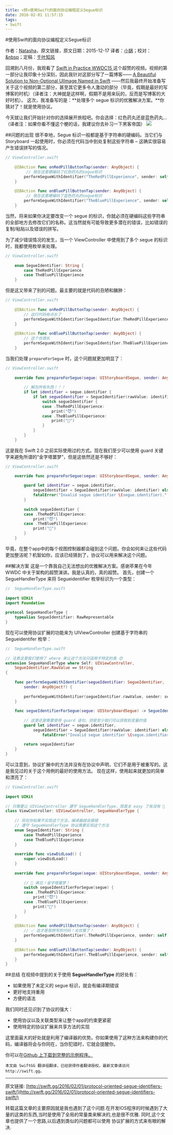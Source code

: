 ```yaml
---
title: <转>使用Swift的面向协议编程定义Segue标识
date: 2016-02-01 11:57:15
tags:
- Swift
---
```


#使用Swift的面向协议编程定义Segue标识

作者：[Natasha](https://www.natashatherobot.com/protocol-oriented-segue-identifiers-swift/)，原文链接，原文日期：2015-12-17
译者：[小锅](http://www.jianshu.com/users/3b40e55ec6d5/latest_articles)；校对：[&nbsp](http://swift.gg/2016/02/01/protocol-oriented-segue-identifiers-swift/undefined)；定稿：[千叶知风](http://weibo.com/xiaoxxiao)

回溯到八月份，我观看了 [Swift in Practice WWDC15 ](https://developer.apple.com/videos/play/wwdc2015-411/)这个超赞的视频。视频的第一部分让我印象十分深刻，因此我针对这部分写了一篇博客—— [A Beautiful Solution to Non-Optional UIImage Named in Swift](http://natashatherobot.com/non-optional-uiimage-named-swift/) ——然后我最终开始准备写关于这个视频的第二部分，甚至其它更多令人激动的部分（毕竟，假期是最好的写博客的时机）（译者注：大神就是这样啊，假期不是用来玩的，反而是写博客的大好时机）。
这次，我准备写的是：**处理多个 segue 标识的优雅解决方案。**你猜对了！就是使用协议。

今天就让我们开始针对你的选择展开旅程吧。你会选择：红色药丸还是蓝色药丸…（译者注：如果你看不懂这个梗的话，我建议你去补习一下黑客帝国）
![](/img/2016/02/01/1.png)

<!--more-->
##问题的出现
很不幸地，Segue 标识一般都是基于字符串的硬编码。当它们与 Storyboard 一起使用时，你必须在代码当中到处复制这些字符串 – 这确实很容易产生错误拼写的情况。

```swift
// ViewController.swift
    
    @IBAction func onRedPillButtonTap(sender: AnyObject) {
    	 // 我在这里硬编码了红色药丸的segue标识
        performSegueWithIdentifier("TheRedPillExperience", sender: self)
    }
 
    @IBAction func onBluePillButtonTap(sender: AnyObject) {
    	 // 我在这里硬编码了蓝色药丸的segue标识
        performSegueWithIdentifier("TheBluePillExperience", sender: self)
    }
```

当然，将来如果你决定要改变一个 segue 的标识，你就必须在硬编码这些字符串的全部地方去修改它们的名称。这当然就有可能导致更多潜在的错误，比如错误的复制/粘贴以及错误的拼写。

为了减少错误情况的发生，当一个 ViewController 中使用到了多个 segue 的标识时，我都使用枚举来处理。

```swift
// ViewController.swift
 
    enum SegueIdentifier: String {
        case TheRedPillExperience
        case TheBluePillExperience
    }
```

但是这又带来了别的问题。最主要的就是代码的丑陋和臃肿：

```swift
// ViewController.swift
    
    @IBAction func onRedPillButtonTap(sender: AnyObject) {
        // 这行代码有点长了
        performSegueWithIdentifier(SegueIdentifier.TheRedPillExperience.rawValue, sender: self)
    }
 
    @IBAction func onBluePillButtonTap(sender: AnyObject) {
        // 这个也很长
        performSegueWithIdentifier(SegueIdentifier.TheBluePillExperience.rawValue, sender: self)
    }
```

当我们处理 `prepareForSegue` 时，这个问题就更加明显了：

```swift
// ViewController.swift
 
    override func prepareForSegue(segue: UIStoryboardSegue, sender: AnyObject?) {
        
        // 解包所有东西！！！
        if let identifier = segue.identifier {
            if let segueIdentifier = SegueIdentifier(rawValue: identifier) {
                switch segueIdentifier {
                case .TheRedPillExperience:
                    print("😈")
                case .TheBluePillExperience:
                    print("👼")
                }
            }
        }
    }
```

这是我在 Swift 2.0 之前实际使用过的方式。现在我们至少可以使用 guard 关键字来避免所谓的“金字塔噩梦”，但是这依然还是不够好：

```swift
// ViewController.swift

    override func prepareForSegue(segue: UIStoryboardSegue, sender: AnyObject?) {
        
        guard let identifier = segue.identifier,
            segueIdentifier = SegueIdentifier(rawValue: identifier) else {
            fatalError("Invalid segue identifier \(segue.identifier)."
        }
        
        switch segueIdentifier {
        case .TheRedPillExperience:
            print("😈")
        case .TheBluePillExperience:
            print("👼")
        }
    }
```

毕竟，在整个app中的每个视图控制器都会碰到这个问题。你会如何来让这些代码更加整洁呢？机智如你，应该已经猜到了，协议可以用来解决这个问题。

##解决方案
这是一个靠我自己无法想出的优雅解决方案。感谢苹果在今年 WWDC 中关于架构的超赞演讲。我是认真的，真的超赞。
首先，创建一个 SegueHandlerType 来将 Segueidentifier 枚举标识为一个类型：

```swift
//  SegueHandlerType.swift
 
import UIKit
import Foundation
 
protocol SegueHandlerType {
    typealias SegueIdentifier: RawRepresentable
}
```

现在可以使用协议扩展的功能来为 UIViewController 创建基于字符串的 Segueidentifer 枚举：

```swift
//  SegueHandlerType.swift
 
// 注意这里我们使用了 where 来让这个方法只适用于特定的类 😍
extension SegueHandlerType where Self: UIViewController,
    SegueIdentifier.RawValue == String
{
    
    func performSegueWithIdentifier(segueIdentifier: SegueIdentifier,
        sender: AnyObject?) {
        
        performSegueWithIdentifier(segueIdentifier.rawValue, sender: sender)
    }
    
    func segueIdentifierForSegue(segue: UIStoryboardSegue) -> SegueIdentifier {
        
        // 这里还是需要使用 guard 语句，但是至少我们可以获取到变量的值  
        guard let identifier = segue.identifier,
            segueIdentifier = SegueIdentifier(rawValue: identifier) else { 
                fatalError("Invalid segue identifier \(segue.identifier).") }
        
        return segueIdentifier
    }
}
```

可以注意到，协议扩展中的方法并没有在协议中声明，它们不是用于被重写的。这是我见过的关于这个用例的最好的使用方法。
现在这样，使用起来就更加的简单和漂亮了：

```swift
// ViewController.swift
 
import UIKit
 
// 只需要让 UIViewController 遵守 SegueHandlerType，简直太 easy 了有没有 🎂
class ViewController: UIViewController, SegueHandlerType {
 
    // 现在你如果不实现这个方法，编译器就会报错
    // 遵守 SegueHandlerType 协议需要实现这个方法
    enum SegueIdentifier: String {
        case TheRedPillExperience
        case TheBluePillExperience
    }
    
    override func viewDidLoad() {
        super.viewDidLoad()
    }
    
    override func prepareForSegue(segue: UIStoryboardSegue, sender: AnyObject?) {
        
        // 🎉 再见！金字塔噩梦！
        switch segueIdentifierForSegue(segue) {
        case .TheRedPillExperience:
            print("😈")
        case .TheBluePillExperience:
            print("👼")
        }
    }
    
    @IBAction func onRedPillButtonTap(sender: AnyObject) {
        // ✅ 这才是我想写的代码！太优雅了！
        performSegueWithIdentifier(.TheRedPillExperience, sender: self)
    }
 
    @IBAction func onBluePillButtonTap(sender: AnyObject) {
        performSegueWithIdentifier(.TheBluePillExperience, sender: self)
    }
}
```

##总结
在视频中提到的关于使用 **SegueHandlerType** 的好处有：

* 如果使用了未定义的 segue 标识，就会有编译期错误
* 更好地支持重用
* 方便的语法

我们同时还见识到了协议的强大：

* 使用协议以及关联类型来让整个app的约束更紧密
* 使用特定的协议扩展来共享方法的实现

这里面最大的好处就是利用了编译器的优势。你如果使用了这种方法来构建你的代码，编译器将会与你同在，当你犯错时，它就会提醒你。

你可以在[Github 上下载到完整的示例程序。](https://github.com/NatashaTheRobot/POSegueIdentifiers)

	本文由 SwiftGG 翻译组翻译，已经获得作者翻译授权，最新文章请访问 http://swift.gg。

---
原文链接: [http://swift.gg/2016/02/01/protocol-oriented-segue-identifiers-swift/](http://swift.gg/2016/02/01/protocol-oriented-segue-identifiers-swift/)

转载这篇文章的主要原因就是我也遇到了这个问题.在开发IOS程序的时候遇到了大量的这类的东西,当时是使用了全局的常量类来解决的,也是很不优雅.  同时,这个文章也提供了一个思路,以后遇到类似的问题都可以使用 协议扩展的方式来有眼的解决.
